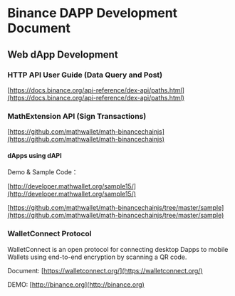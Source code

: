 # Binance DAPP Development Document

## Web dApp Development

### HTTP API User Guide (Data Query and Post)

[https://docs.binance.org/api-reference/dex-api/paths.html](https://docs.binance.org/api-reference/dex-api/paths.html)

### MathExtension API (Sign Transactions)

[https://github.com/mathwallet/math-binancechainjs](https://github.com/mathwallet/math-binancechainjs)

#### dApps using dAPI

Demo & Sample Code：

[http://developer.mathwallet.org/sample15/](http://developer.mathwallet.org/sample15/)

[https://github.com/mathwallet/math-binancechainjs/tree/master/sample](https://github.com/mathwallet/math-binancechainjs/tree/master/sample)

### WalletConnect Protocol

WalletConnect is an open protocol for connecting desktop Dapps to mobile Wallets using end-to-end encryption by scanning a QR code.

Document:
[https://walletconnect.org/](https://walletconnect.org/)

DEMO: [http://binance.org](http://binance.org)